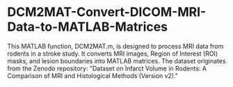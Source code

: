 # DCM2MAT-Convert-DICOM-MRI-Data-to-MATLAB-Matrices
This MATLAB function, DCM2MAT.m, is designed to process MRI data from rodents in a stroke study. It converts MRI images, Region of Interest (ROI) masks, and lesion boundaries into MATLAB matrices. The dataset originates from the Zenodo repository: "Dataset on Infarct Volume in Rodents: A Comparison of MRI and Histological Methods (Version v2)."
